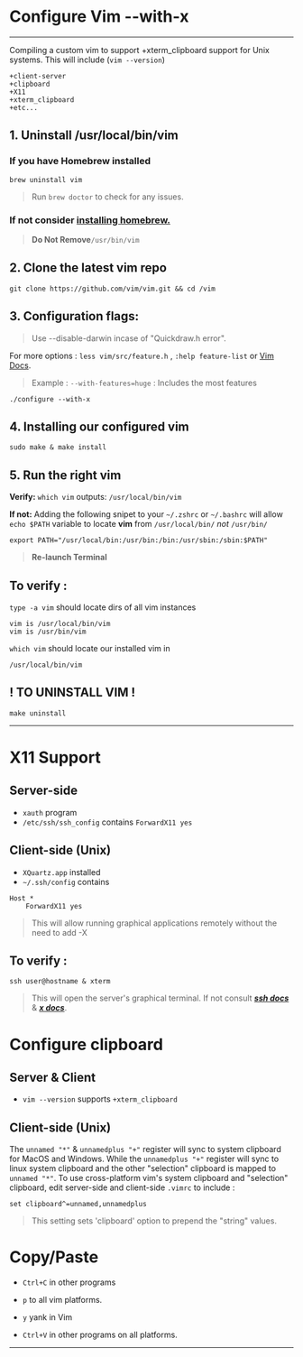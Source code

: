 # Configure Vim --with-x
---
Compiling a custom vim to support +xterm_clipboard support for Unix systems.
This will include (`vim --version`)
```
+client-server
+clipboard
+X11
+xterm_clipboard
+etc...
```

## 1. Uninstall /usr/local/bin/vim
### If you have Homebrew installed
`brew uninstall vim`
> Run `brew doctor` to check for any issues.

### If not consider [installing homebrew.](https://brew.sh/)


> __Do Not Remove__`/usr/bin/vim`

## 2. Clone the latest vim repo

    git clone https://github.com/vim/vim.git && cd /vim


## 3. Configuration flags:
> Use --disable-darwin incase of "Quickdraw.h error".

For more options : `less vim/src/feature.h` , `:help feature-list` or [Vim Docs](http://vimdoc.sourceforge.net/htmldoc/eval.html#feature-list).
> Example : `--with-features=huge` : Includes the most features

    ./configure --with-x


## 4. Installing our configured vim

    sudo make & make install
    
## 5. Run the right vim
__Verify:__
`which vim` outputs: `/usr/local/bin/vim`

__If not:__
Adding the following snipet to your `~/.zshrc` or `~/.bashrc` will allow `echo $PATH` variable to locate __vim__ from `/usr/local/bin/` *not* `/usr/bin/`

    export PATH="/usr/local/bin:/usr/bin:/bin:/usr/sbin:/sbin:$PATH"
> __Re-launch Terminal__

## To verify :

`type -a vim` should locate dirs of all vim instances
```
vim is /usr/local/bin/vim
vim is /usr/bin/vim
```
 
`which vim` should locate our installed vim in
```
/usr/local/bin/vim
```

## ! TO UNINSTALL VIM !
    make uninstall
---

# X11 Support
## Server-side 
- `xauth` program
- `/etc/ssh/ssh_config` contains `ForwardX11 yes`

## Client-side (Unix)
- `XQuartz.app` installed 
- `~/.ssh/config` contains
```
Host *
    ForwardX11 yes
```
> This will allow running graphical applications remotely without the need to add -X


## To verify :

    ssh user@hostname & xterm

> This will open the server's graphical terminal. If not consult [___ssh docs___](https://linux.die.net/man/1/ssh) & [___x docs___](https://www.x.org/wiki/Documentation/).

# Configure clipboard
## Server & Client 
- `vim --version` supports `+xterm_clipboard`

## Client-side (Unix)
The `unnamed "*"` & `unnamedplus "+"` register will sync to system clipboard for MacOS and Windows.
While the `unnamedplus "+"` register will sync to linux system clipboard and the other "selection" clipboard is mapped to `unnamed "*"`.
To use cross-platform vim's system clipboard and "selection" clipboard, edit server-side and client-side `.vimrc` to include :

    set clipboard^=unnamed,unnamedplus

> This setting sets 'clipboard' option to prepend the "string" values.

# Copy/Paste

- `Ctrl+C` in other programs
- `p` to all vim platforms.


- `y` yank in Vim
- `Ctrl+V` in other programs on all platforms.
---
